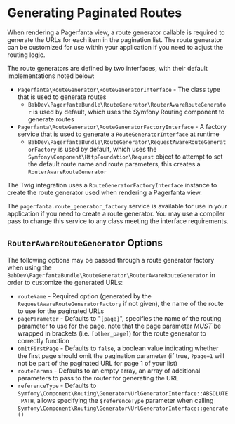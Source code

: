 # Generating Paginated Routes

When rendering a Pagerfanta view, a route generator callable is required to generate the URLs for each item in the pagination list. The route generator can be customized for use within your application if you need to adjust the routing logic.

The route generators are defined by two interfaces, with their default implementations noted below:

- `Pagerfanta\RouteGenerator\RouteGeneratorInterface` - The class type that is used to generate routes
    - `BabDev\PagerfantaBundle\RouteGenerator\RouterAwareRouteGenerator` is used by default, which uses the Symfony Routing component to generate routes
- `Pagerfanta\RouteGenerator\RouteGeneratorFactoryInterface` - A factory service that is used to generate a `RouteGeneratorInterface` at runtime
    - `BabDev\PagerfantaBundle\RouteGenerator\RequestAwareRouteGeneratorFactory` is used by default, which uses the `Symfony\Component\HttpFoundation\Request` object to attempt to set the default route name and route parameters, this creates a `RouterAwareRouteGenerator`

The Twig integration uses a `RouteGeneratorFactoryInterface` instance to create the route generator used when rendering a Pagerfanta view.

The `pagerfanta.route_generator_factory` service is available for use in your application if you need to create a route generator. You may use a compiler pass to change this service to any class meeting the interface requirements.

## `RouterAwareRouteGenerator` Options

The following options may be passed through a route generator factory when using the `BabDev\PagerfantaBundle\RouteGenerator\RouterAwareRouteGenerator` in order to customize the generated URLs:

- `routeName` - Required option (generated by the `RequestAwareRouteGeneratorFactory` if not given), the name of the route to use for the paginated URLs
- `pageParameter` - Defaults to "`[page]`", specifies the name of the routing parameter to use for the page, note that the page parameter *MUST* be wrapped in brackets (i.e. `[other_page]`) for the route generator to correctly function
- `omitFirstPage` - Defaults to `false`, a boolean value indicating whether the first page should omit the pagination parameter (if true, `?page=1` will not be part of the paginated URL for page 1 of your list)
- `routeParams` - Defaults to an empty array, an array of additional parameters to pass to the router for generating the URL
- `referenceType` - Defaults to `Symfony\Component\Routing\Generator\UrlGeneratorInterface::ABSOLUTE_PATH`, allows specifying the `$referenceType` parameter when calling `Symfony\Component\Routing\Generator\UrlGeneratorInterface::generate()`
